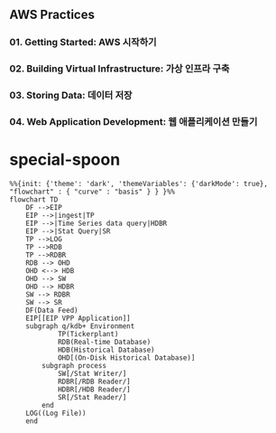 ## AWS Practices

### 01. Getting Started: AWS 시작하기

### 02. Building Virtual Infrastructure: 가상 인프라 구축

### 03. Storing Data: 데이터 저장

### 04. Web Application Development: 웹 애플리케이션 만들기

# special-spoon
```mermaid
%%{init: {'theme': 'dark', 'themeVariables': {'darkMode': true}, "flowchart" : { "curve" : "basis" } } }%%
flowchart TD
    DF -->EIP
    EIP -->|ingest|TP
    EIP -->|Time Series data query|HDBR
    EIP -->|Stat Query|SR
    TP -->LOG
    TP -->RDB
    TP -->RDBR
    RDB --> OHD
    OHD <--> HDB
    OHD --> SW
    OHD --> HDBR
    SW --> RDBR
    SW --> SR
    DF(Data Feed)
    EIP[[EIP VPP Application]]
    subgraph q/kdb+ Environment
            TP(Tickerplant)
            RDB(Real-time Database)
            HDB(Historical Database)
            OHD[(On-Disk Historical Database)]
        subgraph process
            SW[/Stat Writer/]
            RDBR[/RDB Reader/]
            HDBR[/HDB Reader/]
            SR[/Stat Reader/]
        end
    LOG((Log File))
    end
   
```

